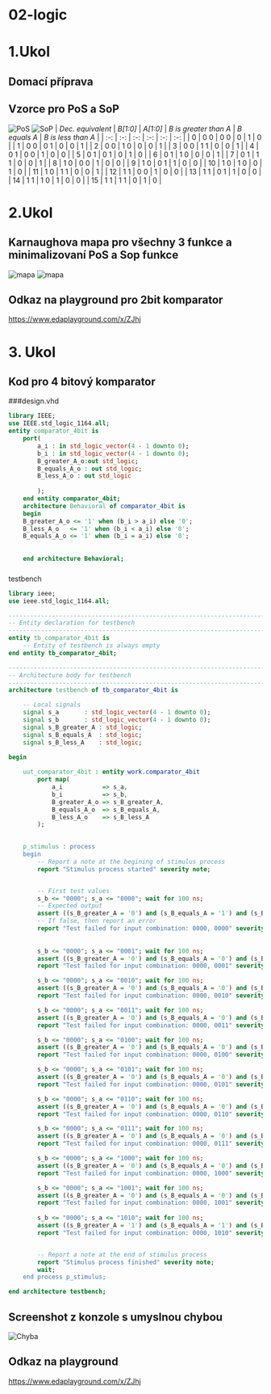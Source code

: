 # 02-logic
# 1.Ukol
## Domací příprava
## Vzorce pro PoS a SoP
![PoS](images/PoS.PNG)
![SoP](images/SoP.PNG)
| *Dec. equivalent* | *B[1:0]* | *A[1:0]* | *B is greater than A* | *B equals A* | *B is less than A* |
| :-: | :-: | :-: | :-: | :-: | :-: |
| 0 | 0 0 | 0 0 | 0 | 1 | 0 |
| 1 | 0 0 | 0 1 | 0 | 0 | 1 |
| 2 | 0 0 | 1 0 | 0 | 0 | 1 |
| 3 | 0 0 | 1 1 | 0 | 0 | 1 |
| 4 | 0 1 | 0 0 | 1  | 0 | 0 |
| 5 | 0 1 | 0 1 | 0  | 1 | 0 |
| 6 | 0 1 | 1 0 | 0  | 0 | 1 |
| 7 | 0 1 | 1 1 | 0 | 0 | 1 |
| 8 | 1 0 | 0 0 | 1  | 0 | 0 |
| 9 | 1 0 | 0 1 | 1  | 0 | 0 |
| 10 | 1 0 | 1 0 | 0 | 1 | 0 |
| 11 | 1 0 | 1 1 | 0 | 0 | 1 |
| 12 | 1 1 | 0 0 | 1 | 0 | 0 |
| 13 | 1 1 | 0 1 | 1 | 0 | 0 |
| 14 | 1 1 | 1 0 | 1 | 0 | 0 |
| 15 | 1 1 | 1 1 | 0 | 1 | 0 |

# 2.Ukol
## Karnaughova mapa pro všechny 3 funkce a minimalizovaní PoS a Sop funkce
![mapa](images/1mapa.PNG)
![mapa](images/mapy.PNG)
## Odkaz na playground pro 2bit komparator
https://www.edaplayground.com/x/ZJhj
# 3. Ukol
## Kod pro 4 bitový komparator 
###design.vhd
```vhdl
library IEEE;
use IEEE.std_logic_1164.all;
entity comparator_4bit is
	port(
    	a_i	: in std_logic_vector(4 - 1 downto 0);
        b_i	: in std_logic_vector(4 - 1 downto 0);
        B_greater_A_o:out std_logic;
        B_equals_A_o : out std_logic;
        B_less_A_o : out std_logic
       
    	);
    end entity comparator_4bit;
    architecture Behavioral of comparator_4bit is
    begin
    B_greater_A_o <= '1' when (b_i > a_i) else '0';
    B_less_A_o   <= '1' when (b_i < a_i) else '0';
    B_equals_A_o <= '1' when (b_i = a_i) else '0';
  
  
    end architecture Behavioral;
```
###
testbench
```vhdl
library ieee;
use ieee.std_logic_1164.all;

------------------------------------------------------------------------
-- Entity declaration for testbench
------------------------------------------------------------------------
entity tb_comparator_4bit is
    -- Entity of testbench is always empty
end entity tb_comparator_4bit;

------------------------------------------------------------------------
-- Architecture body for testbench
------------------------------------------------------------------------
architecture testbench of tb_comparator_4bit is

    -- Local signals
    signal s_a       : std_logic_vector(4 - 1 downto 0);
    signal s_b       : std_logic_vector(4 - 1 downto 0);
    signal s_B_greater_A : std_logic;
    signal s_B_equals_A  : std_logic;
    signal s_B_less_A    : std_logic;

begin
    
    uut_comparator_4bit : entity work.comparator_4bit
        port map(
            a_i           => s_a,
            b_i           => s_b,
            B_greater_A_o => s_B_greater_A,
            B_equals_A_o  => s_B_equals_A,
            B_less_A_o    => s_B_less_A
        );

 
    p_stimulus : process
    begin
        -- Report a note at the begining of stimulus process
        report "Stimulus process started" severity note;


        -- First test values
        s_b <= "0000"; s_a <= "0000"; wait for 100 ns;
        -- Expected output
        assert ((s_B_greater_A = '0') and (s_B_equals_A = '1') and (s_B_less_A = '0'))
        -- If false, then report an error
        report "Test failed for input combination: 0000, 0000" severity error;
        
         
        s_b <= "0000"; s_a <= "0001"; wait for 100 ns;
		assert ((s_B_greater_A = '0') and (s_B_equals_A = '0') and (s_B_less_A = '1'))
		report "Test failed for input combination: 0000, 0001" severity error;

		s_b <= "0000"; s_a <= "0010"; wait for 100 ns;
		assert ((s_B_greater_A = '0') and (s_B_equals_A = '0') and (s_B_less_A = '1'))
		report "Test failed for input combination: 0000, 0010" severity error;

		s_b <= "0000"; s_a <= "0011"; wait for 100 ns;
		assert ((s_B_greater_A = '0') and (s_B_equals_A = '0') and (s_B_less_A = '1'))
		report "Test failed for input combination: 0000, 0011" severity error;

		s_b <= "0000"; s_a <= "0100"; wait for 100 ns;
		assert ((s_B_greater_A = '0') and (s_B_equals_A = '0') and (s_B_less_A = '1'))
		report "Test failed for input combination: 0000, 0100" severity error;

		s_b <= "0000"; s_a <= "0101"; wait for 100 ns;
		assert ((s_B_greater_A = '0') and (s_B_equals_A = '0') and (s_B_less_A = '1'))
		report "Test failed for input combination: 0000, 0101" severity error;

		s_b <= "0000"; s_a <= "0110"; wait for 100 ns;
		assert ((s_B_greater_A = '0') and (s_B_equals_A = '0') and (s_B_less_A = '1'))
		report "Test failed for input combination: 0000, 0110" severity error;

		s_b <= "0000"; s_a <= "0111"; wait for 100 ns;
		assert ((s_B_greater_A = '0') and (s_B_equals_A = '0') and (s_B_less_A = '1'))
		report "Test failed for input combination: 0000, 0111" severity error;

		s_b <= "0000"; s_a <= "1000"; wait for 100 ns;
		assert ((s_B_greater_A = '0') and (s_B_equals_A = '0') and (s_B_less_A = '1'))
		report "Test failed for input combination: 0000, 1000" severity error;

		s_b <= "0000"; s_a <= "1001"; wait for 100 ns;
		assert ((s_B_greater_A = '0') and (s_B_equals_A = '0') and (s_B_less_A = '1'))
		report "Test failed for input combination: 0000, 1001" severity error;
	
		s_b <= "0000"; s_a <= "1010"; wait for 100 ns;
		assert ((s_B_greater_A = '1') and (s_B_equals_A = '1') and (s_B_less_A = '1')) 
		report "Test failed for input combination: 0000, 1010" severity error;


        -- Report a note at the end of stimulus process
        report "Stimulus process finished" severity note;
        wait;
    end process p_stimulus;

end architecture testbench;
```
## Screenshot z konzole s umyslnou chybou
![Chyba](images/chyba.PNG)
## Odkaz na playground
https://www.edaplayground.com/x/ZJhj